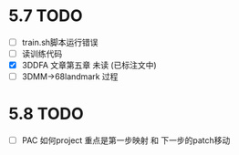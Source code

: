 # 5.7 TODO
- [ ] train.sh脚本运行错误
- [ ] 读训练代码
- [x] 3DDFA 文章第五章 未读 (已标注文中)
- [ ] 3DMM->68landmark 过程

# 5.8 TODO
- [ ] PAC 如何project 重点是第一步映射 和 下一步的patch移动
